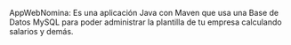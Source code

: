 AppWebNomina:
Es una aplicación Java con Maven que usa una Base de Datos MySQL para poder administrar la plantilla de tu empresa calculando salarios y demás.
